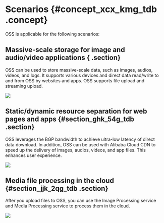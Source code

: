 # Scenarios {#concept_xcx_kmg_tdb .concept}

OSS is applicable for the following scenarios:

## Massive-scale storage for image and audio/video applications { .section}

OSS can be used to store massive-scale data, such as images, audios, videos, and logs. It supports various devices and direct data read/write to and from OSS by websites and apps. OSS supports file upload and streaming upload.

![](http://static-aliyun-doc.oss-cn-hangzhou.aliyuncs.com/assets/img/4316/6315_en-US.png)

## Static/dynamic resource separation for web pages and apps {#section_ghk_54g_tdb .section}

OSS leverages the BGP bandwidth to achieve ultra-low latency of direct data download. In addition, OSS can be used with Alibaba Cloud CDN to speed up the delivery of images, audios, videos, and app files. This enhances user experience.

![](http://static-aliyun-doc.oss-cn-hangzhou.aliyuncs.com/assets/img/4316/6316_en-US.png)

## Media file processing in the cloud {#section_jjk_2qg_tdb .section}

After you upload files to OSS, you can use the Image Processing service and Media Processing service to process them in the cloud.

![](http://static-aliyun-doc.oss-cn-hangzhou.aliyuncs.com/assets/img/4316/6317_en-US.png)

